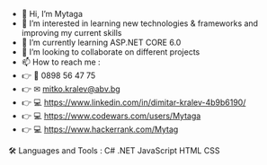 - 👋 Hi, I’m Mytaga
- 👀 I’m interested in learning new technologies & frameworks and improving my current skills
- 🌱 I’m currently learning ASP.NET CORE 6.0
- 💞️ I’m looking to collaborate on different projects
- 📫 How to reach me : 
- 👉 📱 0898 56 47 75 
- 👉 ✉ mitko.kralev@abv.bg 
- 👉 💻 https://www.linkedin.com/in/dimitar-kralev-4b9b6190/ 
- 👉 💻 https://www.codewars.com/users/Mytaga 
- 👉 💻 https://www.hackerrank.com/Mytag

🛠️ Languages and Tools :
C# .NET JavaScript  HTML  CSS 
<!---
Mytaga/Mytaga is a ✨ special ✨ repository because its `README.md` (this file) appears on your GitHub profile.
You can click the Preview link to take a look at your changes.
--->
